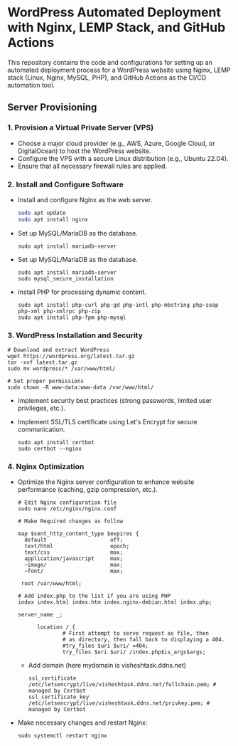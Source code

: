 # WordPress Automated Deployment with Nginx, LEMP Stack, and GitHub Actions

This repository contains the code and configurations for setting up an automated deployment process for a WordPress website using Nginx, LEMP stack (Linux, Nginx, MySQL, PHP), and GitHub Actions as the CI/CD automation tool.

## Server Provisioning

### 1. Provision a Virtual Private Server (VPS)

- Choose a major cloud provider (e.g., AWS, Azure, Google Cloud, or DigitalOcean) to host the WordPress website.
- Configure the VPS with a secure Linux distribution (e.g., Ubuntu 22.04).
- Ensure that all necessary firewall rules are applied.

### 2. Install and Configure Software

- Install and configure Nginx as the web server.

  ```bash
  sudo apt update
  sudo apt install nginx
  ```
  
- Set up MySQL/MariaDB as the database.
  ```
  sudo apt install mariadb-server
  ```

- Set up MySQL/MariaDB as the database.

  ```
  sudo apt install mariadb-server
  sudo mysql_secure_installation
  ```

- Install PHP for processing dynamic content.
  
  ```
  sudo apt install php-curl php-gd php-intl php-mbstring php-soap php-xml php-xmlrpc php-zip
  sudo apt install php-fpm php-mysql
  ```

### 3. WordPress Installation and Security

  ```
  # Download and extract WordPress
  wget https://wordpress.org/latest.tar.gz
  tar -xvf latest.tar.gz
  sudo mv wordpress/* /var/www/html/

  # Set proper permissions
  sudo chown -R www-data:www-data /var/www/html/
  ```
- Implement security best practices (strong passwords, limited user privileges, etc.).
- Implement SSL/TLS certificate using Let's Encrypt for secure communication.

  ```
  sudo apt install certbot
  sudo certbot --nginx
  ```

### 4. Nginx Optimization

- Optimize the Nginx server configuration to enhance website performance (caching, gzip compression, etc.).

  ```
  # Edit Nginx configuration file
  sudo nano /etc/nginx/nginx.conf

  # Make Required changes as follow

  map $sent_http_content_type $expires {
    default                    off;
    text/html                  epoch;
    text/css                   max;
    application/javascript     max;
    ~image/                    max;
    ~font/                     max;

   root /var/www/html;

  # Add index.php to the list if you are using PHP
  index index.html index.htm index.nginx-debian.html index.php;

  server_name _;

        location / {
                # First attempt to serve request as file, then
                # as directory, then fall back to displaying a 404.
                #try_files $uri $uri/ =404;
                try_files $uri $uri/ /index.php$is_args$args;
  ```

  - Add domain (here mydomain is visheshtask.ddns.net)

    ```
    ssl_certificate /etc/letsencrypt/live/visheshtask.ddns.net/fullchain.pem; # managed by Certbot
    ssl_certificate_key /etc/letsencrypt/live/visheshtask.ddns.net/privkey.pem; # managed by Certbot
    ```

- Make necessary changes and restart Nginx:

  ```
  sudo systemctl restart nginx
  ```
